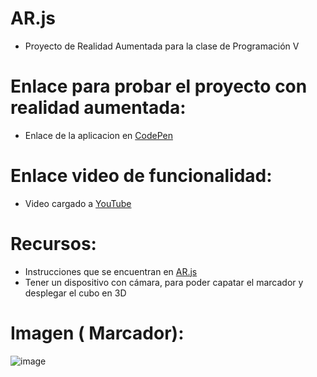 # AR.js
* Proyecto de Realidad Aumentada para la clase de Programación V
# Enlace para probar el proyecto con realidad aumentada:
* Enlace de la aplicacion en [CodePen](https://codepen.io/nikobenavides/full/wvJEMxJ)
# Enlace video de funcionalidad:
* Video cargado a [YouTube](https://www.youtube.com/watch?v=CfNg-T8eu0g)
# Recursos:
* Instrucciones que se encuentran en [AR.js](https://3sidedcube.com/ar-js-a-guide-to-developing-an-augmented-reality-web-app/)
* Tener un dispositivo con cámara, para poder capatar el marcador y desplegar el cubo en 3D
# Imagen ( Marcador):
 ![image](https://user-images.githubusercontent.com/80792944/121441920-3e9d6080-c950-11eb-864a-4177283641df.png)

